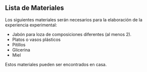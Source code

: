 ## Lista de Materiales
Los siguientes materiales serán necesarios para la elaboración de la experiencia experimental:
+ Jabón para loza de composiciones diferentes (al menos 2).
+ Platos o vasos plásticos
+ Pitillos
+ Glicerina
+ Miel

Estos materiales pueden ser encontrados en casa.
